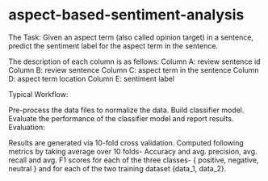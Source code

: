# aspect-based-sentiment-analysis
The Task: Given an aspect term (also called opinion target) in a sentence, predict the sentiment label for the aspect term in the sentence.

The description of each column is as fellows: Column A: review sentence id Column B: review sentence Column C: aspect term in the sentence Column D: aspect term location Column E: sentiment label

Typical Workflow:

Pre-process the data files to normalize the data.
Build classifier model.
Evaluate the performance of the classifier model and report results.
Evaluation:

Results are generated via 10-fold cross validation.
Computed following metrics by taking average over 10 folds- Accuracy and avg. precision, avg. recall and avg. F1 scores for each of the three classes- { positive, negative, neutral } and for each of the two training dataset {data_1, data_2}.
